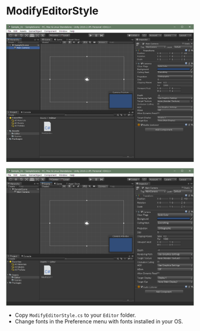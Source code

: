 # ModifyEditorStyle

![screenshot 1](ss1.png)

![screenshot 2](ss2.png)

* Copy `ModifyEditorStyle.cs` to your `Editor` folder. 
* Change fonts in the Preference menu with fonts installed in your OS.
